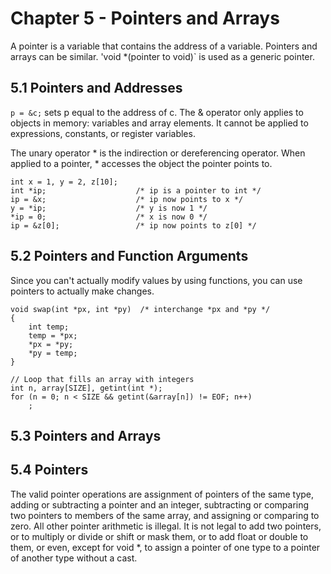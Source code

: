 # Chapter 5 - Pointers and Arrays

A pointer is a variable that contains the address of a variable. Pointers and
arrays can be similar. 'void *(pointer to void)` is used as a generic pointer.

## 5.1 Pointers and Addresses

`p = &c;` sets p equal to the address of c. The & operator only applies to
objects in memory: variables and array elements. It cannot be applied to expressions,
constants, or register variables.

The unary operator * is the indirection or dereferencing operator. When applied
to a pointer, * accesses the object the pointer points to.

```
int x = 1, y = 2, z[10];
int *ip;                    /* ip is a pointer to int */
ip = &x;                    /* ip now points to x */
y = *ip;                    /* y is now 1 */
*ip = 0;                    /* x is now 0 */
ip = &z[0];                 /* ip now points to z[0] */
```

## 5.2 Pointers and Function Arguments

Since you can't actually modify values by using functions, you can use pointers
to actually make changes.

```
void swap(int *px, int *py)  /* interchange *px and *py */
{
    int temp;
    temp = *px;
    *px = *py;
    *py = temp;
}

// Loop that fills an array with integers
int n, array[SIZE], getint(int *);
for (n = 0; n < SIZE && getint(&array[n]) != EOF; n++)
    ;
```

## 5.3 Pointers and Arrays


## 5.4 Pointers

The valid pointer operations are assignment of pointers of the same type, adding or subtracting a pointer and an integer, subtracting or comparing two pointers to members of the same array, and assigning or comparing to zero. All other pointer arithmetic is illegal. It is not legal to add two pointers, or to multiply or divide or shift or mask them, or to add float or double to them, or even, except for void *, to assign a pointer of one type to a pointer of another type without a cast.

